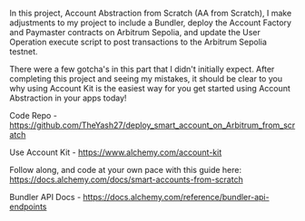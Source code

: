 In this project, Account Abstraction from Scratch (AA from Scratch), I make adjustments to my project to include a Bundler, deploy the Account Factory and Paymaster contracts on Arbitrum Sepolia, and update the User Operation execute script to post transactions to the Arbitrum Sepolia testnet. 

There were a few gotcha's in this part that I didn't initially expect. After completing this project and seeing my mistakes, it should be clear to you why using Account Kit is the easiest way for you get started using Account Abstraction in your apps today!

Code Repo - https://github.com/TheYash27/deploy_smart_account_on_Arbitrum_from_scratch

Use Account Kit - https://www.alchemy.com/account-kit

Follow along, and code at your own pace with this guide here: https://docs.alchemy.com/docs/smart-accounts-from-scratch

Bundler API Docs - https://docs.alchemy.com/reference/bundler-api-endpoints